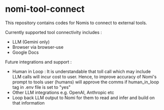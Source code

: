 # nomi-tool-connect

This repository contains codes for Nomis to connect to external tools.

Currently supported tool connectivity includes :
- LLM (Gemini only)
- Browser via browser-use
- Google Docs

Future integrations and support :
- Human in Loop : It is understandable that toll call which may include LLM calls will incur cost to user. Hence, to improve accuracy of Nomi's prompt to tools user (humans) will approve the comms if human_in_loop tag in .env file is set to "yes"
- Other LLM integrations e.g. OpenAI, Anthropic etc
- Loop back LLM output to Nomi for them to read and infer and build on that information


